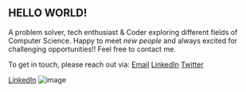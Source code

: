 ## **HELLO WORLD!**
A problem solver, tech enthusiast & Coder exploring different fields of Computer Science.
Happy to meet _new people_ and always excited for challenging opportunities!!
Feel free to contact me. 

To get in touch, please reach out via: [Email](divyanshijain174@gmail.com) [LinkedIn](https://www.linkedin.com/in/divyanshijain/) [Twitter](https://twitter.com/DivyanshiJain_) 


[LinkedIn](https://www.linkedin.com/in/divyanshijain/) ![image](https://user-images.githubusercontent.com/54709490/139669087-7d33a1e9-0f7c-4ebe-a2c9-f82c0a7a02c5.png)
